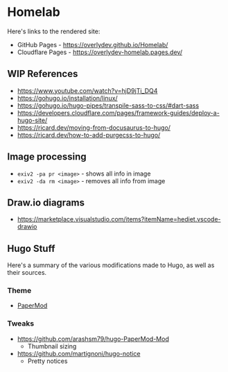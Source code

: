 # Homelab

Here's links to the rendered site:

- GitHub Pages - https://overlydev.github.io/Homelab/
- Cloudflare Pages - https://overlydev-homelab.pages.dev/

## WIP References

- https://www.youtube.com/watch?v=hjD9jTi_DQ4
- https://gohugo.io/installation/linux/
- https://gohugo.io/hugo-pipes/transpile-sass-to-css/#dart-sass
- https://developers.cloudflare.com/pages/framework-guides/deploy-a-hugo-site/
- https://ricard.dev/moving-from-docusaurus-to-hugo/
- https://ricard.dev/how-to-add-purgecss-to-hugo/

## Image processing

- `exiv2 -pa pr <image>` - shows all info in image
- `exiv2 -da rm <image>` - removes all info from image

## Draw.io diagrams

- https://marketplace.visualstudio.com/items?itemName=hediet.vscode-drawio

## Hugo Stuff

Here's a summary of the various modifications made to Hugo, as well as their sources.

### Theme
- [PaperMod](https://github.com/adityatelange/hugo-PaperMod/)

### Tweaks
- https://github.com/arashsm79/hugo-PaperMod-Mod
    - Thumbnail sizing
- https://github.com/martignoni/hugo-notice
    - Pretty notices
